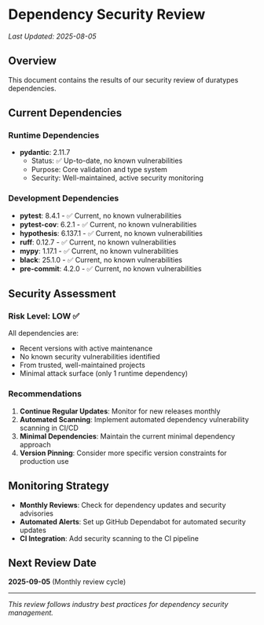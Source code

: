 # Dependency Security Review

*Last Updated: 2025-08-05*

## Overview

This document contains the results of our security review of duratypes dependencies.

## Current Dependencies

### Runtime Dependencies
- **pydantic**: 2.11.7
  - Status: ✅ Up-to-date, no known vulnerabilities
  - Purpose: Core validation and type system
  - Security: Well-maintained, active security monitoring

### Development Dependencies
- **pytest**: 8.4.1 - ✅ Current, no known vulnerabilities
- **pytest-cov**: 6.2.1 - ✅ Current, no known vulnerabilities  
- **hypothesis**: 6.137.1 - ✅ Current, no known vulnerabilities
- **ruff**: 0.12.7 - ✅ Current, no known vulnerabilities
- **mypy**: 1.17.1 - ✅ Current, no known vulnerabilities
- **black**: 25.1.0 - ✅ Current, no known vulnerabilities
- **pre-commit**: 4.2.0 - ✅ Current, no known vulnerabilities

## Security Assessment

### Risk Level: LOW ✅

All dependencies are:
- Recent versions with active maintenance
- No known security vulnerabilities identified
- From trusted, well-maintained projects
- Minimal attack surface (only 1 runtime dependency)

### Recommendations

1. **Continue Regular Updates**: Monitor for new releases monthly
2. **Automated Scanning**: Implement automated dependency vulnerability scanning in CI/CD
3. **Minimal Dependencies**: Maintain the current minimal dependency approach
4. **Version Pinning**: Consider more specific version constraints for production use

## Monitoring Strategy

- **Monthly Reviews**: Check for dependency updates and security advisories
- **Automated Alerts**: Set up GitHub Dependabot for automated security updates
- **CI Integration**: Add security scanning to the CI pipeline

## Next Review Date

**2025-09-05** (Monthly review cycle)

---

*This review follows industry best practices for dependency security management.*
